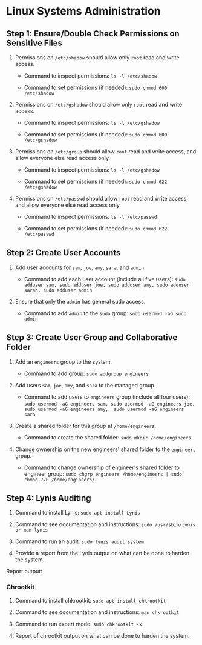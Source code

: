 # Linux Systems Administration

## Step 1: Ensure/Double Check Permissions on Sensitive Files

1. Permissions on `/etc/shadow` should allow only `root` read and write access.

    - Command to inspect permissions: ` ls -l /etc/shadow `

    - Command to set permissions (if needed): ` sudo chmod 600 /etc/shadow `

2. Permissions on `/etc/gshadow` should allow only `root` read and write access.

    - Command to inspect permissions: ` ls -l /etc/gshadow `

    - Command to set permissions (if needed):  ` sudo chmod 600 /etc/gshadow `

3. Permissions on `/etc/group` should allow `root` read and write access, and allow everyone else read access only.

    - Command to inspect permissions:  ` ls -l /etc/gshadow `

    - Command to set permissions (if needed):  ` sudo chmod 622 /etc/gshadow `

4. Permissions on `/etc/passwd` should allow `root` read and write access, and allow everyone else read access only.

    - Command to inspect permissions:  ` ls -l /etc/passwd `

    - Command to set permissions (if needed):  ` sudo chmod 622 /etc/passwd `

## Step 2: Create User Accounts

1. Add user accounts for `sam`, `joe`, `amy`, `sara`, and `admin`.

    - Command to add each user account (include all five users):  ` sudo adduser sam, sudo adduser joe, sudo adduser amy, sudo adduser sarah, sudo adduser admin `

2. Ensure that only the `admin` has general sudo access.

    - Command to add `admin` to the `sudo` group:  ` sudo usermod -aG sudo admin `




## Step 3: Create User Group and Collaborative Folder

1. Add an `engineers` group to the system.

    - Command to add group:  ` sudo addgroup engineers ` 

2. Add users `sam`, `joe`, `amy`, and `sara` to the managed group.

    - Command to add users to `engineers` group (include all four users): 
 ` sudo usermod -aG engineers sam, sudo usermod -aG engineers joe,  
 sudo usermod -aG engineers amy,  sudo usermod -aG engineers sara ` 

3. Create a shared folder for this group at `/home/engineers`.

    - Command to create the shared folder:  ` sudo mkdir /home/engineers `

4. Change ownership on the new engineers' shared folder to the `engineers` group.

    - Command to change ownership of engineer's shared folder to engineer group: 
	` sudo chgrp engineers /home/engineers | sudo chmod 770 /home/engineers/ `

## Step 4: Lynis Auditing

1. Command to install Lynis: ` sudo apt install Lynis `

2. Command to see documentation and instructions: ` sudo /usr/sbin/lynis or man lynis `

3. Command to run an audit:  ` sudo lynis audit system `

4. Provide a report from the Lynis output on what can be done to harden the system.

Report output:


### Chrootkit
1. Command to install chkrootkit:  ` sudo apt install chkrootkit `

2. Command to see documentation and instructions:  ` man chkrootkit `

3. Command to run expert mode:  ` sudo chkrootkit -x `

4. Report of chrootkit output on what can be done to harden the system.
